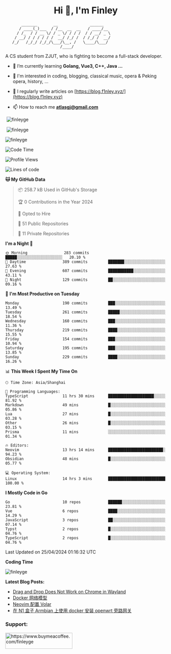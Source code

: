 <h1 align="center">Hi 👋, I'm Finley</h1>

```text
       _______       __              ______   
      / ____(_)___  / /__  __  __   / ____/__ 
     / /_  / / __ \/ / _ \/ / / /  / / __/ _ \
    / __/ / / / / / /  __/ /_/ /  / /_/ /  __/
   /_/   /_/_/ /_/_/\___/\__, /   \____/\___/
                        /____/                
```

<p align="left">

A CS student from ZJUT,
who is fighting to become a full-stack developer.

</p>

<p align="left">

- 🌱 I’m currently learning **Golang, Vue3, C++, Java ...**

- 🧠 I'm interested in coding, blogging, classical music, opera & Peking opera, history, ...

- 📝 I regularly write articles on [https://blog.f1nley.xyz/](https://blog.f1nley.xyz)

- 📫 How to reach me **atlasgj@gmail.com**

</p>

<p>&nbsp;<img align="center" src="https://github-readme-stats.vercel.app/api/top-langs/?username=finleyge&show_icons=true&locale=en&hide=javascript,html,tex" alt="finleyge" /></p>

<p>&nbsp;<img align="center" src="https://github-readme-stats.vercel.app/api?username=finleyge&show_icons=true&locale=en" alt="finleyge" /></p>

<p><img align="center" src="https://github-readme-streak-stats.herokuapp.com/?user=finleyge&" alt="finleyge" /></p>

<!--START_SECTION:waka-->
![Code Time](http://img.shields.io/badge/Code%20Time-1%2C362%20hrs%2047%20mins-blue)

![Profile Views](http://img.shields.io/badge/Profile%20Views-0-blue)

![Lines of code](https://img.shields.io/badge/From%20Hello%20World%20I%27ve%20Written-925.1%20thousand%20lines%20of%20code-blue)

**🐱 My GitHub Data** 

> 📦 258.7 kB Used in GitHub's Storage 
 > 
> 🏆 0 Contributions in the Year 2024
 > 
> 💼 Opted to Hire
 > 
> 📜 51 Public Repositories 
 > 
> 🔑 11 Private Repositories 
 > 
**I'm a Night 🦉** 

```text
🌞 Morning                283 commits         █████░░░░░░░░░░░░░░░░░░░░   20.10 % 
🌆 Daytime                389 commits         ███████░░░░░░░░░░░░░░░░░░   27.63 % 
🌃 Evening                607 commits         ███████████░░░░░░░░░░░░░░   43.11 % 
🌙 Night                  129 commits         ██░░░░░░░░░░░░░░░░░░░░░░░   09.16 % 
```
📅 **I'm Most Productive on Tuesday** 

```text
Monday                   190 commits         ███░░░░░░░░░░░░░░░░░░░░░░   13.49 % 
Tuesday                  261 commits         █████░░░░░░░░░░░░░░░░░░░░   18.54 % 
Wednesday                160 commits         ███░░░░░░░░░░░░░░░░░░░░░░   11.36 % 
Thursday                 219 commits         ████░░░░░░░░░░░░░░░░░░░░░   15.55 % 
Friday                   154 commits         ███░░░░░░░░░░░░░░░░░░░░░░   10.94 % 
Saturday                 195 commits         ███░░░░░░░░░░░░░░░░░░░░░░   13.85 % 
Sunday                   229 commits         ████░░░░░░░░░░░░░░░░░░░░░   16.26 % 
```


📊 **This Week I Spent My Time On** 

```text
🕑︎ Time Zone: Asia/Shanghai

💬 Programming Languages: 
TypeScript               11 hrs 30 mins      ████████████████████░░░░░   81.92 % 
Markdown                 49 mins             █░░░░░░░░░░░░░░░░░░░░░░░░   05.86 % 
Lua                      27 mins             █░░░░░░░░░░░░░░░░░░░░░░░░   03.28 % 
Other                    26 mins             █░░░░░░░░░░░░░░░░░░░░░░░░   03.15 % 
Prisma                   11 mins             ░░░░░░░░░░░░░░░░░░░░░░░░░   01.34 % 

🔥 Editors: 
Neovim                   13 hrs 14 mins      ████████████████████████░   94.23 % 
Obsidian                 48 mins             █░░░░░░░░░░░░░░░░░░░░░░░░   05.77 % 

💻 Operating System: 
Linux                    14 hrs 3 mins       █████████████████████████   100.00 % 
```

**I Mostly Code in Go** 

```text
Go                       10 repos            ██████░░░░░░░░░░░░░░░░░░░   23.81 % 
Vue                      6 repos             ████░░░░░░░░░░░░░░░░░░░░░   14.29 % 
JavaScript               3 repos             ██░░░░░░░░░░░░░░░░░░░░░░░   07.14 % 
Typst                    2 repos             █░░░░░░░░░░░░░░░░░░░░░░░░   04.76 % 
TypeScript               2 repos             █░░░░░░░░░░░░░░░░░░░░░░░░   04.76 % 
```




 Last Updated on 25/04/2024 01:16:32 UTC
<!--END_SECTION:waka-->
**Coding Time**
<p>
       <img align="center" src="https://wakatime.com/share/@1f267603-cf28-47c9-a32c-2753500710e7/96d852e9-5832-42ff-acaa-a48a5371ba9d.svg" alt="finleyge" />
</p>

</p>


**Latest Blog Posts:**

<!-- BLOG-POST-LIST:START -->
- [Drag and Drop Does Not Work on Chrome in Wayland](https://blog.f1nley.xyz/post/web/drag-and-drop-doesnt-work-on-chrome-in-wayland/)
- [Docker 网络模型](https://blog.f1nley.xyz/post/docker/docker-network/)
- [Neovim 配置 Volar](https://blog.f1nley.xyz/post/vim/volar-config-in-2024/)
- [在 N1 盒子 Armbian 上使用 docker 安装 openwrt 旁路网关](https://blog.f1nley.xyz/post/n1-armbian-docker-openwrt-bypass-route/)
<!-- BLOG-POST-LIST:END -->

<h3 align="left">Support:</h3>

<p align="left">

<a href="https://www.buymeacoffee.com/finleyge"> <img align="left" src="https://cdn.buymeacoffee.com/buttons/v2/default-yellow.png" height="50" width="210" alt="https://www.buymeacoffee.com/finleyge" />

</a>
</p>
